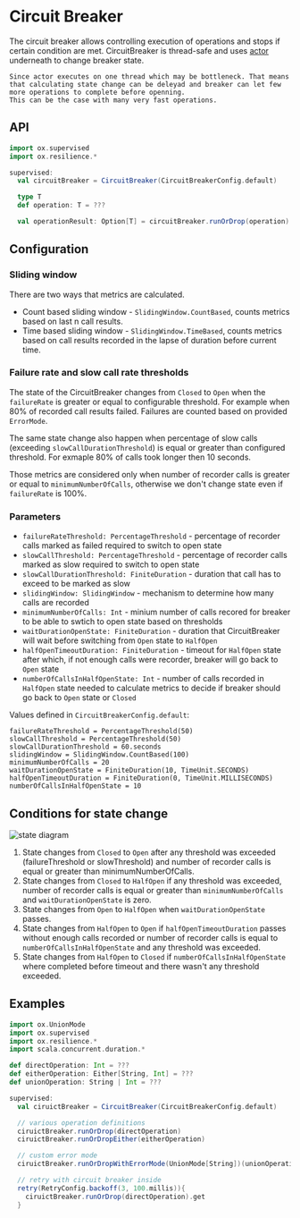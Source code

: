 # Circuit Breaker

The circuit breaker allows controlling execution of operations and stops if certain condition are met. CircuitBreaker is thread-safe and uses [actor](./actors.md) underneath to change breaker state.

```{note}
Since actor executes on one thread which may be bottleneck. That means that calculating state change can be deleyad and breaker can let few more operations to complete before openning.
This can be the case with many very fast operations.
```

## API

```scala mdoc:compile-only
import ox.supervised
import ox.resilience.*

supervised:
  val circuitBreaker = CircuitBreaker(CircuitBreakerConfig.default)

  type T
  def operation: T = ???

  val operationResult: Option[T] = circuitBreaker.runOrDrop(operation)
```

## Configuration

### Sliding window

There are two ways that metrics are calculated.

- Count based sliding window - `SlidingWindow.CountBased`, counts metrics based on last n call results.
- Time based sliding window - `SlidingWindow.TimeBased`, counts metrics based on call results recorded in the lapse of duration before current time.

### Failure rate and slow call rate thresholds

The state of the CircuitBreaker changes from `Closed` to `Open` when the `failureRate` is greater or equal to configurable threshold. For example when 80% of recorded call results failed.
Failures are counted based on provided `ErrorMode`.

The same state change also happen when percentage of slow calls (exceeding `slowCallDurationThreshold`) is equal or greater than configured threshold. For exmaple 80% of calls took longer then 10 seconds.

Those metrics are considered only when number of recorder calls is greater or equal to `minimumNumberOfCalls`, otherwise we don't change state even if `failureRate` is 100%.

### Parameters

- `failureRateThreshold: PercentageThreshold` - percentage of recorder calls marked as failed required to switch to open state
- `slowCallThreshold: PercentageThreshold` - percentage of recorder calls marked as slow required to switch to open state
- `slowCallDurationThreshold: FiniteDuration` - duration that call has to exceed to be marked as slow
- `slidingWindow: SlidingWindow` - mechanism to determine how many calls are recorded
- `minimumNumberOfCalls: Int` - minium number of calls recored for breaker to be able to swtich to open state based on thresholds
- `waitDurationOpenState: FiniteDuration` - duration that CircuitBreaker will wait before switching from `Open` state to `HalfOpen`
- `halfOpenTimeoutDuration: FiniteDuration` - timeout for `HalfOpen` state after which, if not enough calls were recorder, breaker will go back to `Open` state
- `numberOfCallsInHalfOpenState: Int` - number of calls recorded in `HalfOpen` state needed to calculate metrics to decide if breaker should go back to `Open` state or `Closed`

Values defined in `CircuitBreakerConfig.default`:
```
failureRateThreshold = PercentageThreshold(50)
slowCallThreshold = PercentageThreshold(50)
slowCallDurationThreshold = 60.seconds
slidingWindow = SlidingWindow.CountBased(100)
minimumNumberOfCalls = 20
waitDurationOpenState = FiniteDuration(10, TimeUnit.SECONDS)
halfOpenTimeoutDuration = FiniteDuration(0, TimeUnit.MILLISECONDS)
numberOfCallsInHalfOpenState = 10
```

## Conditions for state change

![state diagram](/_static/state-diagram-cb.svg)


1. State changes from `Closed` to `Open` after any threshold was exceeded (failureThreshold or slowThreshold) and number of recorder calls is equal or greater than minimumNumberOfCalls.
2. State changes from `Closed` to `HalfOpen` if any threshold was exceeded, number of recorder calls is equal or greater than `minimumNumberOfCalls` and `waitDurationOpenState` is zero.
3. State changes from `Open` to `HalfOpen` when `waitDurationOpenState` passes.
4. State changes from `HalfOpen` to `Open` if `halfOpenTimeoutDuration` passes without enough calls recorded or number of recorder calls is equal to `numberOfCallsInHalfOpenState` and any threshold was exceeded.
5. State changes from `HalfOpen` to `Closed` if `numberOfCallsInHalfOpenState` where completed before timeout and there wasn't any threshold exceeded.


## Examples

```scala mdoc:compile-only
import ox.UnionMode
import ox.supervised
import ox.resilience.*
import scala.concurrent.duration.*

def directOperation: Int = ???
def eitherOperation: Either[String, Int] = ???
def unionOperation: String | Int = ???

supervised:
  val ciruictBreaker = CircuitBreaker(CircuitBreakerConfig.default)

  // various operation definitions
  ciruictBreaker.runOrDrop(directOperation)
  ciruictBreaker.runOrDropEither(eitherOperation)

  // custom error mode
  ciruictBreaker.runOrDropWithErrorMode(UnionMode[String])(unionOperation)

  // retry with circuit breaker inside
  retry(RetryConfig.backoff(3, 100.millis)){
    ciruictBreaker.runOrDrop(directOperation).get
  }
```

